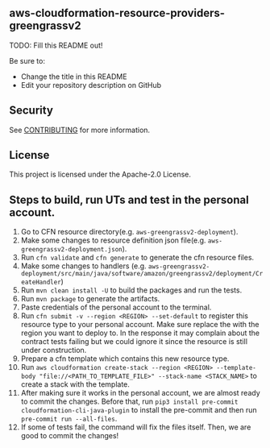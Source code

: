 ## aws-cloudformation-resource-providers-greengrassv2

TODO: Fill this README out!

Be sure to:

* Change the title in this README
* Edit your repository description on GitHub

## Security

See [CONTRIBUTING](CONTRIBUTING.md#security-issue-notifications) for more information.

## License

This project is licensed under the Apache-2.0 License.

## Steps to build, run UTs and test in the personal account.

1. Go to CFN resource directory(e.g. `aws-greengrassv2-deployment`).
2. Make some changes to resource definition json file(e.g. `aws-greengrassv2-deployment.json`).
3. Run `cfn validate` and `cfn generate` to generate the cfn resource files.
4. Make some changes to handlers (e.g. `aws-greengrassv2-deployment/src/main/java/software/amazon/greengrassv2/deployment/CreateHandler`)
5. Run `mvn clean install -U` to build the packages and run the tests.
6. Run `mvn package` to generate the artifacts.
7. Paste credentials of the personal account to the terminal.
8. Run `cfn submit -v --region <REGION> --set-default` to register this resource type to your personal account. 
Make sure replace the <REGION> with the region you want to deploy to. 
In the response it may complain about the contract tests failing but we could ignore it since the resource is still under construction.
9. Prepare a cfn template which contains this new resource type.
10. Run `aws cloudformation create-stack --region <REGION> --template-body "file://<PATH_TO_TEMPLATE_FILE>" --stack-name <STACK_NAME>` to create a stack with the template.
11. After making sure it works in the personal account, we are almost ready to commit the changes. 
Before that, run `pip3 install pre-commit cloudformation-cli-java-plugin` to install the pre-commit and then run `pre-commit run --all-files`.
12. If some of tests fail, the command will fix the files itself. Then, we are good to commit the changes!